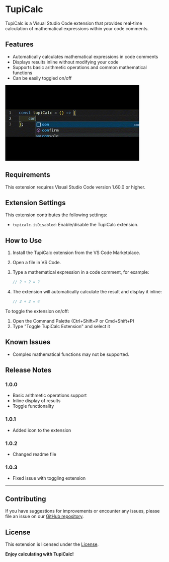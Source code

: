 # TupiCalc

TupiCalc is a Visual Studio Code extension that provides real-time calculation of mathematical expressions within your code comments.

## Features

-   Automatically calculates mathematical expressions in code comments
-   Displays results inline without modifying your code
-   Supports basic arithmetic operations and common mathematical functions
-   Can be easily toggled on/off

![TupiCalc in action](images/demo.gif)

## Requirements

This extension requires Visual Studio Code version 1.60.0 or higher.

## Extension Settings

This extension contributes the following settings:

-   `tupicalc.isDisabled`: Enable/disable the TupiCalc extension.

## How to Use

1. Install the TupiCalc extension from the VS Code Marketplace.
2. Open a file in VS Code.
3. Type a mathematical expression in a code comment, for example:

    ```javascript
    // 2 + 2 = ?
    ```

4. The extension will automatically calculate the result and display it inline:
    ```javascript
    // 2 + 2 = 4
    ```

To toggle the extension on/off:

1. Open the Command Palette (Ctrl+Shift+P or Cmd+Shift+P)
2. Type "Toggle TupiCalc Extension" and select it

## Known Issues

-   Complex mathematical functions may not be supported.

## Release Notes

### 1.0.0

-   Basic arithmetic operations support
-   Inline display of results
-   Toggle functionality

### 1.0.1

-   Added icon to the extension

### 1.0.2

-   Changed readme file

### 1.0.3

-   Fixed issue with toggling extension

---

## Contributing

If you have suggestions for improvements or encounter any issues, please file an issue on our [GitHub repository](https://github.com/TupiC/tupi-calc).

## License

This extension is licensed under the [License](license.md).

**Enjoy calculating with TupiCalc!**
